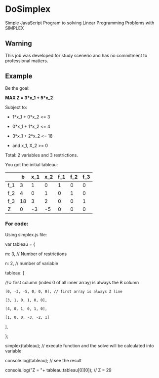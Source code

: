 # DoSimplex
Simple JavaScript Program to solving Linear Programming Problems with SIMPLEX

## Warning
This job was developed for study scenerio and has no commitment to professional matters.

## Example
Be the goal:

**MAX Z = 3\*x_1 + 5\*x_2**

Subject to:

  - 1\*x_1 + 0\*x_2 <= 3
  - 0\*x_1 + 1\*x_2 <= 4
  - 3\*x_1 + 2\*x_2 <= 18

  - and x_1, X_2 >= 0

Total: 2 variables and 3 restrictions.

You got the initial tableau:

|  | b | x_1 | x_2 | f_1 | f_2 | f_3 |
| ------ | ------ | ------ | ------ | ------ | ------ | ------ |
|f_1| 3 | 1 | 0 | 1 | 0 | 0 |
|f_2| 4 | 0 | 1 | 0 | 1 | 0 |
|f_3| 18 | 3 | 2 | 0 | 0 | 1 |
| Z | 0 | -3 | -5 | 0 | 0 | 0 |

### For code:
Using simplex.js file:

var tableau = {

  m: 3, // Number of restrictions
  
  n: 2, // number of variable
  
  tableau: [
  
  //↓ first column (index 0 of all inner array) is always the B column
  
    [0, -3, -5, 0, 0, 0], // first array is always Z line
    
    [3, 1, 0, 1, 0, 0],
    
    [4, 0, 1, 0, 1, 0],
    
    [1, 0, 0, -3, -2, 1]
    
  ],
  
};

simplex(tableau); // execute function and the solve will be calculated into variable

console.log(tableau); // see the result

console.log("Z = "+ tableau.tableau[0][0]); // Z = 29
